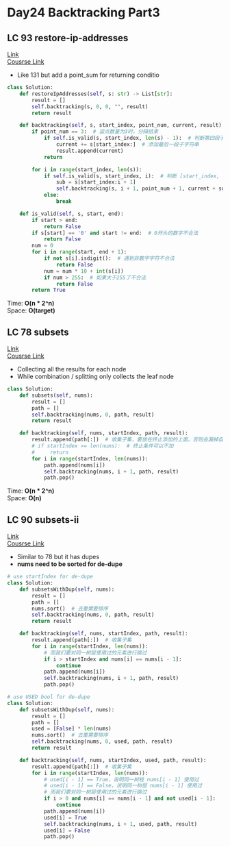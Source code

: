 # Day24 Backtracking Part3


## LC 93 restore-ip-addresses
[Link](https://leetcode.com/problems/restore-ip-addresses/description/)   
[Cousrse Link](https://programmercarl.com/0093.%E5%A4%8D%E5%8E%9FIP%E5%9C%B0%E5%9D%80.html)    

- Like 131 but add a point_sum for returning conditio
```python
class Solution:
    def restoreIpAddresses(self, s: str) -> List[str]:
        result = []
        self.backtracking(s, 0, 0, "", result)
        return result

    def backtracking(self, s, start_index, point_num, current, result):
        if point_num == 3:  # 逗点数量为3时，分隔结束
            if self.is_valid(s, start_index, len(s) - 1):  # 判断第四段子字符串是否合法
                current += s[start_index:]  # 添加最后一段子字符串
                result.append(current)
            return

        for i in range(start_index, len(s)):
            if self.is_valid(s, start_index, i):  # 判断 [start_index, i] 这个区间的子串是否合法
                sub = s[start_index:i + 1]
                self.backtracking(s, i + 1, point_num + 1, current + sub + '.', result)
            else:
                break

    def is_valid(self, s, start, end):
        if start > end:
            return False
        if s[start] == '0' and start != end:  # 0开头的数字不合法
            return False
        num = 0
        for i in range(start, end + 1):
            if not s[i].isdigit():  # 遇到非数字字符不合法
                return False
            num = num * 10 + int(s[i])
            if num > 255:  # 如果大于255了不合法
                return False
        return True
```
Time: **O(n * 2^n)**     
Space: **O(target)** 

##  LC 78 subsets
[Link](https://leetcode.com/problems/subsets/description/)   
[Cousrse Link](https://programmercarl.com/0078.%E5%AD%90%E9%9B%86.html)
  
- Collecting all the results for each node
- While combination / splitting only collects the leaf node
```python
class Solution:
    def subsets(self, nums):
        result = []
        path = []
        self.backtracking(nums, 0, path, result)
        return result

    def backtracking(self, nums, startIndex, path, result):
        result.append(path[:])  # 收集子集，要放在终止添加的上面，否则会漏掉自己
        # if startIndex >= len(nums):  # 终止条件可以不加
        #     return
        for i in range(startIndex, len(nums)):
            path.append(nums[i])
            self.backtracking(nums, i + 1, path, result)
            path.pop()
```

Time: **O(n * 2^n)**     
Space: **O(n)** 


##  LC 90 subsets-ii
[Link](https://leetcode.com/problems/subsets-ii/)   
[Cousrse Link](https://programmercarl.com/0090.%E5%AD%90%E9%9B%86II.html)
- Similar to 78 but it has dupes
- **nums need to be sorted for de-dupe**
```python
# use startIndex for de-dupe
class Solution:
    def subsetsWithDup(self, nums):
        result = []
        path = []
        nums.sort()  # 去重需要排序
        self.backtracking(nums, 0, path, result)
        return result

    def backtracking(self, nums, startIndex, path, result):
        result.append(path[:])  # 收集子集
        for i in range(startIndex, len(nums)):
            # 而我们要对同一树层使用过的元素进行跳过
            if i > startIndex and nums[i] == nums[i - 1]:
                continue
            path.append(nums[i])
            self.backtracking(nums, i + 1, path, result)
            path.pop()

# use USED bool for de-dupe
class Solution:
    def subsetsWithDup(self, nums):
        result = []
        path = []
        used = [False] * len(nums)
        nums.sort()  # 去重需要排序
        self.backtracking(nums, 0, used, path, result)
        return result

    def backtracking(self, nums, startIndex, used, path, result):
        result.append(path[:])  # 收集子集
        for i in range(startIndex, len(nums)):
            # used[i - 1] == True，说明同一树枝 nums[i - 1] 使用过
            # used[i - 1] == False，说明同一树层 nums[i - 1] 使用过
            # 而我们要对同一树层使用过的元素进行跳过
            if i > 0 and nums[i] == nums[i - 1] and not used[i - 1]:
                continue
            path.append(nums[i])
            used[i] = True
            self.backtracking(nums, i + 1, used, path, result)
            used[i] = False
            path.pop()
```
